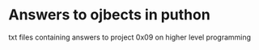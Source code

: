 # Answers to ojbects in puthon

txt files containing answers to project 0x09 on higher level programming

